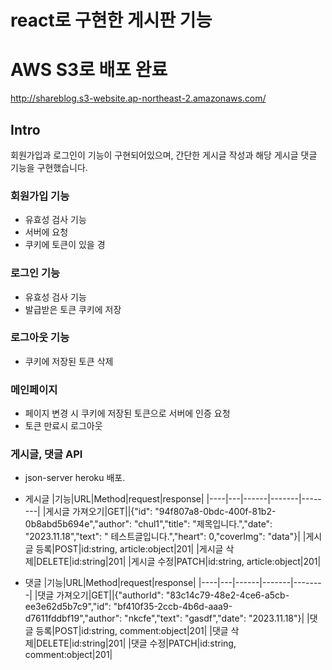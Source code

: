 # react로 구현한 게시판 기능

# AWS S3로 배포 완료

http://shareblog.s3-website.ap-northeast-2.amazonaws.com/

## Intro

회원가입과 로그인이 기능이 구현되어있으며, 간단한 게시글 작성과 해당 게시글 댓글 기능을 구현했습니다.

### 회원가입 기능

- 유효성 검사 기능
- 서버에 요청
- 쿠키에 토큰이 있을 경

### 로그인 기능

- 유효성 검사 기능
- 발급받은 토큰 쿠키에 저장

### 로그아웃 기능

- 쿠키에 저장된 토큰 삭제

### 메인페이지

- 페이지 변경 시 쿠키에 저장된 토큰으로 서버에 인증 요청
- 토큰 만료시 로그아웃

### 게시글, 댓글 API

- json-server heroku 배포.

- 게시글
  |기능|URL|Method|request|response|
  |----|---|------|-------|--------|
  |게시글 가져오기|GET||{"id": "94f807a8-0bdc-400f-81b2-0b8abd5b694e","author": "chul1","title": "제목입니다.","date": "2023.11.18","text": " 테스트글입니다.","heart": 0,"coverImg": "data"}|
  |게시글 등록|POST|id:string, article:object|201|
  |게시글 삭제|DELETE|id:string|201|
  |게시글 수정|PATCH|id:string, article:object|201|

- 댓글
  |기능|URL|Method|request|response|
  |----|---|------|-------|--------|
  |댓글 가져오기|GET||{"authorId": "83c14c79-48e2-4ce6-a5cb-ee3e62d5b7c9","id": "bf410f35-2ccb-4b6d-aaa9-d7611fddbf19","author": "nkcfe","text": "gasdf","date": "2023.11.18"}|
  |댓글 등록|POST|id:string, comment:object|201|
  |댓글 삭제|DELETE|id:string|201|
  |댓글 수정|PATCH|id:string, comment:object|201|
